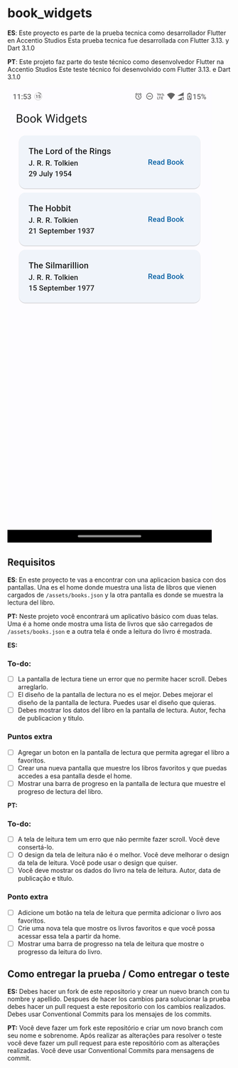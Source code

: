# book_widgets

**ES**:
Este proyecto es parte de la prueba tecnica como desarrollador Flutter en Accentio Studios
Esta prueba tecnica fue desarrollada con Flutter 3.13. y Dart 3.1.0

**PT**:
Este projeto faz parte do teste técnico como desenvolvedor Flutter na Accentio Studios
Este teste técnico foi desenvolvido com Flutter 3.13. e Dart 3.1.0

![Screen](assets/books_widgets.png)

## Requisitos

**ES**:
En este proyecto te vas a encontrar con una aplicacion basica con dos pantallas. Una es el home donde muestra una lista de libros que vienen cargados de ```/assets/books.json``` y la otra pantalla es donde se muestra la lectura del libro.

**PT:**
Neste projeto você encontrará um aplicativo básico com duas telas. Uma é a home onde mostra uma lista de livros que são carregados de ```/assets/books.json``` e a outra tela é onde a leitura do livro é mostrada.

**ES:**
### To-do:
- [ ] La pantalla de lectura tiene un error que no permite hacer scroll. Debes arreglarlo.
- [ ] El diseño de la pantalla de lectura no es el mejor. Debes mejorar el diseño de la pantalla de lectura. Puedes usar el diseño que quieras.
- [ ] Debes mostrar los datos del libro en la pantalla de lectura. Autor, fecha de publicacion y titulo.

### Puntos extra
- [ ] Agregar un boton en la pantalla de lectura que permita agregar el libro a favoritos.
- [ ] Crear una nueva pantalla que muestre los libros favoritos y que puedas accedes a esa pantalla desde el home.
- [ ] Mostrar una barra de progreso en la pantalla de lectura que muestre el progreso de lectura del libro.

**PT:**
### To-do:
- [ ] A tela de leitura tem um erro que não permite fazer scroll. Você deve consertá-lo.
- [ ] O design da tela de leitura não é o melhor. Você deve melhorar o design da tela de leitura. Você pode usar o design que quiser.
- [ ] Você deve mostrar os dados do livro na tela de leitura. Autor, data de publicação e título.

### Ponto extra
- [ ] Adicione um botão na tela de leitura que permita adicionar o livro aos favoritos.
- [ ] Crie uma nova tela que mostre os livros favoritos e que você possa acessar essa tela a partir da home.
- [ ] Mostrar uma barra de progresso na tela de leitura que mostre o progresso da leitura do livro.

## Como entregar la prueba / Como entregar o teste
**ES:**
Debes hacer un fork de este repositorio y crear un nuevo branch con tu nombre y apellido. Despues de hacer los cambios para solucionar la prueba debes hacer un pull request a este repositorio con los cambios realizados. Debes usar Conventional Commits para los mensajes de los commits.

**PT:**
Você deve fazer um fork este repositório e criar um novo branch com seu nome e sobrenome. Após realizar as alterações para resolver o teste você deve fazer um pull request para este repositório com as alterações realizadas. Você deve usar Conventional Commits para mensagens de commit.
